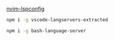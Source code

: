 [nvim-lspconfig](https://github.com/neovim/nvim-lspconfig/blob/ca734985e8d0c7d7ab8722f523dccb393593b2ad/doc/server_configurations.txt#eslint)

``` sh
npm i -g vscode-langservers-extracted
```

``` sh
npm i -g bash-language-server
```
